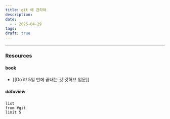```yaml
---
title: git 에 관하여
description: 
date:
  - - 2025-04-29
tags: 
draft: true
---
```



---




### Resources
####


#### book

- [[Do it! 5일 만에 끝내는 깃 깃허브 입문]]


##### dataview
```dataview
list
from #git 
limit 5
```
